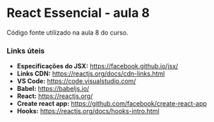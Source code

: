 # React Essencial - aula 8

Código fonte utilizado na aula 8 do curso.

### Links úteis

- **Especificações do JSX:** https://facebook.github.io/jsx/
- **Links CDN:** https://reactjs.org/docs/cdn-links.html
- **VS Code:** https://code.visualstudio.com/
- **Babel:** https://babeljs.io/
- **React:** https://reactjs.org/
- **Create react app:** https://github.com/facebook/create-react-app
- **Hooks:** https://reactjs.org/docs/hooks-intro.html
